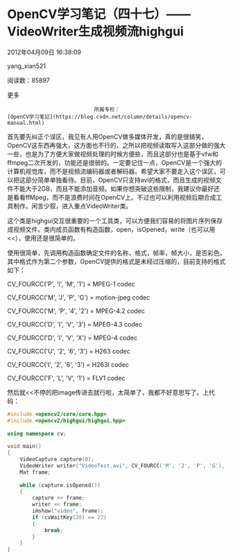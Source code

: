 # OpenCV学习笔记（四十七）——VideoWriter生成视频流highgui

2012年04月09日 16:38:09

yang_xian521

阅读数：85897

更多

 								所属专栏： 																[OpenCV学习笔记](https://blog.csdn.net/column/details/opencv-manual.html) 																 							

 									

首先要先纠正个误区，我见有人用OpenCV做多媒体开发，真的是很搞笑，OpenCV这东西再强大，这方面也不行的，之所以把视频读取写入这部分做的强大一些，也是为了方便大家做视频处理的时候方便些，而且这部分也是基于vfw和ffmpeg二次开发的，功能还是很弱的。一定要记住一点，OpenCV是一个强大的计算机视觉库，而不是视频流编码器或者解码器。希望大家不要走入这个误区，可以把这部分简单单独看待。目前，OpenCV只支持avi的格式，而且生成的视频文件不能大于2GB，而且不能添加音频。如果你想突破这些限制，我建议你最好还是看看ffMpeg，而不是浪费时间在OpenCV上。不过也可以利用视频后期合成工具制作。闲言少叙，进入重点VideoWriter类。

这个类是highgui交互很重要的一个工具类，可以方便我们容易的将图片序列保存成视频文件。类内成员函数有构造函数，open，isOpened，write（也可以用<<），使用还是很简单的。

使用很简单，先调用构造函数确定文件的名称，格式，帧率，帧大小，是否彩色。其中格式作为第二个参数，OpenCV提供的格式是未经过压缩的，目前支持的格式如下：



 CV_FOURCC('P', 'I', 'M', '1') = MPEG-1 codec

 CV_FOURCC('M', 'J', 'P', 'G') = motion-jpeg codec

 CV_FOURCC('M', 'P', '4', '2') = MPEG-4.2 codec 

 CV_FOURCC('D', 'I', 'V', '3') = MPEG-4.3 codec 

 CV_FOURCC('D', 'I', 'V', 'X') = MPEG-4 codec 

 CV_FOURCC('U', '2', '6', '3') = H263 codec 

 CV_FOURCC('I', '2', '6', '3') = H263I codec 

 CV_FOURCC('F', 'L', 'V', '1') = FLV1 codec

 然后就<<不停的把image传进去就行啦，太简单了，我都不好意思写了。上代码： 



```cpp
#include <opencv2/core/core.hpp>
#include <opencv2/highgui/highgui.hpp>
 
using namespace cv;
 
void main()
{
	VideoCapture capture(0);
	VideoWriter writer("VideoTest.avi", CV_FOURCC('M', 'J', 'P', 'G'), 25.0, Size(640, 480));
	Mat frame;
	
	while (capture.isOpened())
	{
		capture >> frame;
		writer << frame;
		imshow("video", frame);
		if (cvWaitKey(20) == 27)
		{
			break;
		}
	}
}
```
